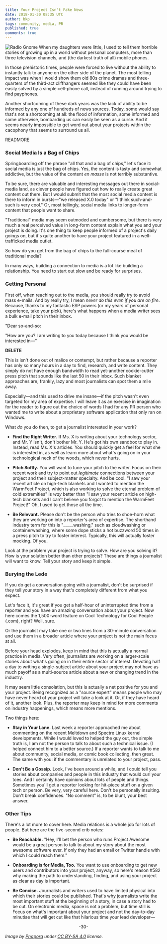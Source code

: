 ```yaml
---
title: Your Project Isn't Fake News
date: 2018-01-30 08:35 UTC
author: bkp
tags: community, media, PR
published: true
comments: true
---
```


![Radio Gnome](blog/Trojkuc_Wywiadek_Radio_3_Reporter_Wroclaw_dwarf_02.JPG) When my daughters were little, I used to tell them horrible stories of growing up in a world without personal computers, more than three television channels, and (the darkest truth of all) mobile phones.

In those prehistoric times, people were forced to live without the ability to instantly talk to anyone on the other side of the planet. The most telling impact was when I would show them old 80s crime dramas and three-quarters of the third-act cliffhangers seemed like they could have been easily solved by a simple cell-phone call, instead of running around trying to find payphones.

Another shortcoming of these dark years was the lack of ability to be informed by any one of hundreds of news sources. Today, some would say that's not a shortcoming at all: the flood of information, some informed and some otherwise, bombarding us can easily be seen as a curse. And it seems nearly impossible to get word out about your projects within the cacophony that seems to surround us all.

READMORE

### Social Media Is a Bag of Chips

Springboarding off the phrase "all that and a bag of chips," let's face it: social media is just the bag of chips. Yes, the content is tasty and somewhat addictive, but the value of the content *en masse* is not terribly substantive.

To be sure, there are valuable and interesting messages out there in social-media land, as clever people have figured out how to really create great content out there. But I would submit that the most social media content is there to inform in bursts&mdash;"we released X.0 today" or "I think such-and-such is very cool." Or, most tellingly, social media links to longer-form content that people want to share.

"Traditional" media may seem outmoded and cumbersome, but there is very much a real perceived value in long-form content explain what you and your project is doing. It's one thing to keep people informed of a project's daily goings on, but it's quite another to have your project featured in a well-trafficked media outlet.

So how do you get from the bag of chips to the full-course meal of traditional media?

In many ways, building a connection to media is a lot like building a relationship. You need to start out slow and be ready for surprises.

### Getting Personal

First off, when reaching out to the media, you should really try to avoid mass e-mails. And by really try, I mean *never do this even if you are on fire*. Because, thanks to my fantastic ESP powers (or my years of personal experience, take your pick), here's what happens when a media writer sees a bulk e-mail pitch in their inbox.

"Dear so-and-so:

"How are you? I am writing to you today because I think you would be interested in&mdash;"

**DELETE**

This is isn't done out of malice or contempt, but rather because a reporter has only so many hours in a day to find, research, and write content. They simply do not have enough bandwidth to read yet-another cookie-cutter press pitch that sounds like the last 50 in their inbox. Such blanket approaches are, frankly, lazy and most journalists can spot them a mile away.

Especially&mdash;and this used to drive me insane&mdash;if the pitch wasn't even targeted for my area of expertise. I will leave it as an exercise in imagination for the reader to figure out the choice of words I had for any PR person who wanted me to write about a proprietary software application that only ran on Windows.

What *do* you do then, to get a journalist interested in your work?

* **Find the Right Writer.** If Ms. X is writing about your technology sector, and Mr. Y isn't, don't bother Mr. Y. He's got his own sandbox to play in. Instead, read Ms. X's articles. You should quickly get a feel for what she is interested in, as well as learn more about what's going on in your technological neck of the woods, which never hurts.

* **Pitch Softly.** You will want to tune your pitch to the writer. Focus on their recent work and try to point out *legitimate* connections between your project and their subject-matter specialty. And be cool. "I saw your recent article on high-tech blankets and I wanted to mention the WarmFeet Project, which is also working to solve the eternal problem of cold extremities" is *way* better than "I saw your recent article on high-tech blankets and I can't believe you forgot to mention the WarmFeet Project!" Oh, I used to get those all the time.

* **Be Relevant.** Please don't be the person who tries to shoe-horn what they are working on into a reporter's area of expertise. The shorthand industry term for this is "_____washing," such as cloudwashing or containerwashing, where some dope sticks a hot buzzword 50 times in a press pitch to try to foster interest. Typically, this will actually foster mocking. Of you.

Look at the problem your project is trying to solve. How are you solving it? How is your solution better than other projects? These are things a journalist will want to know. Tell your story and keep it simple.

### Burying the Lede

If you do get a conversation going with a journalist, don't be surprised if they tell your story in a way that's completely different from what you expect.

Let's face it, it's great if you get a half-hour of uninterrupted time from a reporter and you have an amazing conversation about your project. Now here comes the 1,500-word feature on Cool Technology for Cool People (.com), right? Well, sure.

Or the journalist may take one or two lines from a 30-minute conversation and use them in a broader article where your project is not the main focus at all.

Before your head explodes, keep in mind that this is actually a normal practice in media. Very often, journalists are working on a larger-scale stories about what's going on in their entire sector of interest. Devoting half a day to writing a single-subject article about your project may not have as much payoff as a multi-source article about a new or changing trend in the industry.

It may seem little consolation, but this is actually a net positive for you and your project. Being recognized as a "source expert" means people who may have never heard of your project will take a look at it. Or, if they have heard of it, another look. Plus, the reporter may keep in mind for more comments on industry happenings, which means more mentions.

Two things here:

* **Stay in Your Lane.** Last week a reporter approached me about commenting on the recent Meltdown and Spectre Linux kernel developments. While I would loved to helped the guy out, the simple truth is, I am not the person to talk to about such a technical issue. (I helped connect him to a better source.) If a reporter wants to talk to me about community, social media, or comic book collecting, then great. The same with you: if the commentary is unrelated to your project, pass.

* **Don't Be a Gossip.** Look, I've been around a while, and I could tell you stories about companies and people in this industry that would curl your toes. And I certainly have opinions about lots of people and things. Sometimes you'll get a reporter looking for hit-piece stuff on a given tech or person. Be very, very careful here. Don't be personally insulting. Don't break confidences. "No comment" is, to be blunt, your best answer.

### Other Tips

There's a lot more to cover here. Media relations is a whole job for lots of people. But here are the five-second crib notes:

* **Be Reachable.** "Hey, I'll bet the person who runs Project Awesome would be a great person to talk to about my story about the most awesome software ever. If only they had an email or Twitter handle with which I could reach them."

* **Onboarding is for Media, Too.** You want to use onboarding to get new users and contributors into your project, anyway, so here's reason #582 why making the path to understanding, finding, and using your project as clear as day is important.

* **Be Concise.** Journalists and writers used to have limited physical into which their stories could be published. That's why journalists write the most important stuff at the beginning of a story, in case a story had to be cut. On electronic media, space is not a problem, but time still is. Focus on what's important about your project and not the day-to-day minutiae that will get cut like that hilarious time your lead developer&mdash;

<center>-30-</center>

*Image by [Pnapora](https://commons.wikimedia.org/wiki/User:Pnapora) under [CC BY-SA 4.0](https://creativecommons.org/licenses/by-sa/4.0/deed.en) license.*
